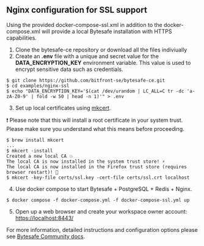 ## Nginx configuration for SSL support 

Using the provided docker-compose-ssl.xml in addition to the docker-compose.xml will provide a local Bytesafe installation with HTTPS capabilities.

1. Clone the bytesafe-ce repository or download all the files indiviually
2. Create an **.env** file with a unique and secret value for the **DATA_ENCRYPTION_KEY** environment variable. This value is used to encrypt sensitive data such as credentials.
```shell
$ git clone https://github.com/bitfront-se/bytesafe-ce.git
$ cd examples/nginx-ssl
$ echo "DATA_ENCRYPTION_KEY='$(cat /dev/urandom | LC_ALL=C tr -dc 'a-zA-Z0-9' | fold -w 50 | head -n 1)'" > .env
```

3. Set up local certificates using [mkcert](https://github.com/FiloSottile/mkcert#installation).

:exclamation: Please note that this will install a root certificate in your system trust. Please make sure you understand what this means before proceeding.   

```shell
$ brew install mkcert
...
$ mkcert -install 
Created a new local CA 💥
The local CA is now installed in the system trust store! ⚡️
The local CA is now installed in the Firefox trust store (requires browser restart)! 🦊
$ mkcert -key-file certs/ssl.key -cert-file certs/ssl.crt localhost 
```
4. Use docker compose to start Bytesafe + PostgreSQL + Redis + Nginx.

```
$ docker compose -f docker-compose.yml -f docker-compose-ssl.yml up
```

5. Open up a web browser and create your workspace owner account: [https://localhost:8443/](https://localhost:8443/)

For more information, detailed instructions and configuration options please see [Bytesafe Community docs](https://docs.bytesafe.dev/community-edition).
